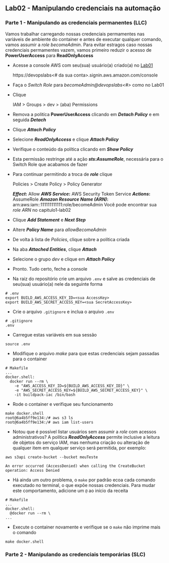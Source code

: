 ## Lab02 - Manipulando credenciais na automação

### Parte 1 - Manipulando as credenciais permanentes (LLC)
Vamos trabalhar carregando nossas credenciais permamentes nas variáveis de ambiente do container e antes de executar qualquer comando, vamos assumir a _role becomeAdmin_. Para evitar estragos caso nossas credenciais permamentes vazem, vamos primeiro reduzir o acesso de **PowerUserAccess** para **ReadOnlyAccess**

* Acesse a console AWS com seu(sua) usuário(a) criado(a) no [Lab01](lab01.md#parte-1---completar-items-do-iam-security-status-e-deixá-los-todos-verdinhos)

  https://devopslabs<# da sua conta>.signin.aws.amazon.com/console

* Faça o _Switch Role_ para _becomeAdmin@devopslabs<#>_ como no Lab01

* Clique

  IAM > Groups > dev > (aba) Permissions

* Remova a politíca **PowerUserAccess** clicando em **_Detach Policy_** e em seguida **_Detach_**

* Clique **_Attach Policy_**

* Selecione **_ReadOnlyAccess_** e clique **_Attach Policy_**

* Verifique o conteúdo da política clicando em **_Show Policy_**

* Esta permissão restringe até a ação **_sts:AssumeRole_**, necessária para o Switch Role que acabamos de fazer

* Para continuar permitindo a troca de **_role_** clique

  Policies > Create Policy > Policy Generator

  **_Effect_:** Allow
  **_AWS Service_:** AWS Security Token Service
  **_Actions_:** AssumeRole
  **_Amazon Resource Name (ARN)_:** arn:aws:iam::111111111111:role/becomeAdmin
  Você pode encontrar sua _role ARN_ no capitulo1-lab02

* Clique **_Add Statement_** e **_Next Step_**

* Altere **_Policy Name_** para _allowBecomeAdmin_

* De volta à lista de _Policies_, clique sobre a política criada

* Na aba **_Attached Entities_**, clique **_Attach_**

* Selecione o grupo _dev_ e clique em **_Attach Policy_**

* Pronto. Tudo certo, feche a console

* Na raiz do repositório crie um arquivo `.env` e salve as credenciais de seu(sua) usuário(a) nele da seguinte forma
```
# .env
export BUILD_AWS_ACCESS_KEY_ID=<sua AccessKey>
export BUILD_AWS_SECRET_ACCESS_KEY=<sua SecretAccessKey>
```

* Crie o arquivo `.gitignore` e inclua o arquivo `.env`
```
# .gitignore
.env
```

* Carregue estas variáveis em sua sessão
```
source .env
```

* Modifique o arquivo _make_ para que estas credenciais sejam passadas para o container
```
# Makefile
...
docker.shell:
  docker run --rm \
    -e "AWS_ACCESS_KEY_ID=${BUILD_AWS_ACCESS_KEY_ID}" \
    -e "AWS_SECRET_ACCESS_KEY=${BUILD_AWS_SECRET_ACCESS_KEY}" \
    -it buildpack-iac /bin/bash
```

* Rode o container e verifique seu funcionamento
```
make docker.shell
root@6a4b5ff9e134:/# aws s3 ls
root@6a4b5ff9e134:/# aws iam list-users
```

* Notou que é possível listar usuários sem assumir a _role_ com acessos administrativos? A política **_ReadOnlyAccess_** permite inclusive a leitura de objetos do serviço IAM, mas nenhuma criação ou alteração de qualquer item em qualquer serviço será permitida, por exemplo:
```
aws s3api create-bucket --bucket meuTeste

An error occurred (AccessDenied) when calling the CreateBucket operation: Access Denied
```

* Há ainda um outro problema, o `make` por padrão ecoa cada comando executado no terminal, o que expõe nossas credenciais. Para mudar este comportamento, adicione um `@` ao início da receita
```
# Makefile
...
docker.shell:
  @docker run --rm \
...

```

* Execute o container novamente e verifique se o `make` não imprime mais o comando
```
make docker.shell
```

### Parte 2 - Manipulando as credenciais temporárias (SLC)

